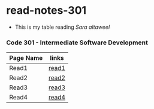 # read-notes-301

- This is my table reading 
 *Sara altaweel*

### Code 301 - Intermediate Software Development

| Page Name | links |
|-----------|-------|
| Read1     |[read1](https://saraaltaweel.github.io/read-notes-301/read1)|
| Read2     |[read2](https://saraaltaweel.github.io/read-notes-301/read2)|
| Read3     |[read3](https://saraaltaweel.github.io/read-notes-301/read3)|
| Read4     |[read4](https://saraaltaweel.github.io/read-notes-301/read4)|

